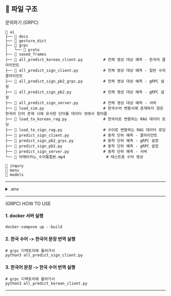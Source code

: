 ## 📁 파일 구조

문의하기 (GRPC)

```
📁 ai
├── 📁 docs
├── 📁 gesture_dict
├── 📁 grpc
│   └── 📁 proto
├── 📁 saved_frames
├── 📄 all_predict_korean_client.py         # 전체 영상 대상 예측 - 한국어 클라이언트
├── 📄 all_predict_sign_client.py           # 전체 영상 대상 예측 - 일반 수어 클라이언트
├── 📄 all_predict_sign_pb2_grpc.py         # 전체 영상 대상 예측 - gRPC 설정
├── 📄 all_predict_sign_pb2.py              # 전체 영상 대상 예측 - gRPC 설정
├── 📄 all_predict_sign_server.py           # 전체 영상 대상 예측 - 서버
├── 📄 load_sim.py                          # 한국수어 변환시에 존재하지 않은 한국어 단어 존재 시에 유사한 단어를 데이터 셋에서 찾아줌
├── 📄 load_to_korean_rag.py                # 한국어로 변환하는 RAG 데이터 로딩
├── 📄 load_to_sign_rag.py                  # 수어로 변환하는 RAG 데이터 로딩
├── 📄 predict_sign_client.py               # 동작 단위 예측 - 클라이언트
├── 📄 predict_sign_pb2_grpc.py             # 동작 단위 예측 - gRPC 설정
├── 📄 predict_sign_pb2.py                  # 동작 단위 예측 - gRPC 설정
├── 📄 predict_sign_server.py               # 동작 단위 예측 - 서버
└── 📄 아메리카노_수어통합본.mp4                  # 테스트용 수어 영상

📁 inqury
📁 menu
📁 models 

```

---
<details>
    <summary> .env </summary>

Docker 실행 전에 .env 파일을 생성하신 후에 아래 내용을 넣어주셔야 합니다.

```
OPENAPI_URL = "http://api.kcisa.kr/openapi/service/rest/meta13/getCTE01701"
OPENAPI_KEY = "슬랙 컨버스 참고"

OPEN_AI_KEY="슬랙 컨버스 참고"

MONGO_DB_URL = "슬랙 컨버스 참고"

SPREADSHEET_ID = "슬랙 컨버스 참고"
SPREADSHEET_JSON_KEY = "슬랙 컨버스 참고"
HF_TOKEN = "슬랙 컨버스 참고"
```

</details>


---

(GRPC) HOW TO USE

#### 1. docker 서버 실행

```
docker-compose up --build
```

#### 2. 한국 수어 -> 한국어 문장 번역 실행
```
# grpc 디렉토리에 들어가서 
python3 all_predict_sign_client.py
```

#### 3. 한국어 문장 -> 한국 수어 번역 실행
```
# grpc 디렉토리에 들어가서 
python3 all_predict_korean_client.py
```

---